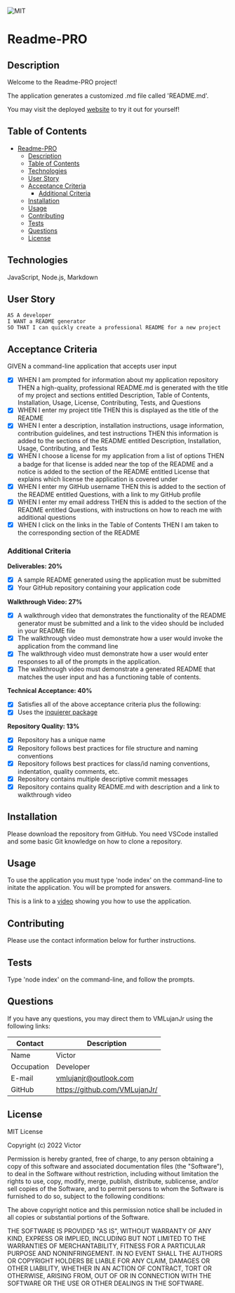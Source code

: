  ![MIT](https://img.shields.io/badge/License-MIT-blue)
# Readme-PRO

## Description

Welcome to the Readme-PRO project!

The application generates a customized .md file called 'README.md'.

You may visit the deployed [website](https://VMLujanJr.github.io/readme-pro/) to try it out for yourself!

## Table of Contents

- [Readme-PRO](#readme-pro)
  - [Description](#description)
  - [Table of Contents](#table-of-contents)
  - [Technologies](#technologies)
  - [User Story](#user-story)
  - [Acceptance Criteria](#acceptance-criteria)
    - [Additional Criteria](#additional-criteria)
  - [Installation](#installation)
  - [Usage](#usage)
  - [Contributing](#contributing)
  - [Tests](#tests)
  - [Questions](#questions)
  - [License](#license)

## Technologies
JavaScript, Node.js, Markdown

## User Story
~~~
AS A developer
I WANT a README generator
SO THAT I can quickly create a professional README for a new project
~~~

## Acceptance Criteria

GIVEN a command-line application that accepts user input
- [x] WHEN I am prompted for information about my application repository
THEN a high-quality, professional README.md is generated with the title of my project and sections entitled Description, Table of Contents, Installation, Usage, License, Contributing, Tests, and Questions
- [x] WHEN I enter my project title
THEN this is displayed as the title of the README
- [x] WHEN I enter a description, installation instructions, usage information, contribution guidelines, and test instructions
THEN this information is added to the sections of the README entitled Description, Installation, Usage, Contributing, and Tests
- [x] WHEN I choose a license for my application from a list of options
THEN a badge for that license is added near the top of the README and a notice is added to the section of the README entitled License that explains which license the application is covered under
- [x] WHEN I enter my GitHub username
THEN this is added to the section of the README entitled Questions, with a link to my GitHub profile
- [x] WHEN I enter my email address
THEN this is added to the section of the README entitled Questions, with instructions on how to reach me with additional questions
- [x] WHEN I click on the links in the Table of Contents
THEN I am taken to the corresponding section of the README

### Additional Criteria

**Deliverables: 20%**

- [x] A sample README generated using the application must be submitted
- [x] Your GitHub repository containing your application code

**Walkthrough Video: 27%**

- [x] A walkthrough video that demonstrates the functionality of the README generator must be submitted and a link to the video should be included in your README file
- [x] The walkthrough video must demonstrate how a user would invoke the application from the command line
- [x] The walkthrough video must demonstrate how a user would enter responses to all of the prompts in the application.
- [x] The walkthrough video must demonstrate a generated README that matches the user input and has a functioning table of contents.

**Technical Acceptance: 40%**

- [x] Satisfies all of the above acceptance criteria plus the following:
- [x] Uses the [inquierer package](https://www.npmjs.com/package/inquirer)

**Repository Quality: 13%**

- [x] Repository has a unique name
- [x] Repository follows best practices for file structure and naming conventions
- [x] Repository follows best practices for class/id naming conventions, indentation, quality comments, etc.
- [x] Repository contains multiple descriptive commit messages
- [x] Repository contains quality README.md with description and a link to walkthrough video

## Installation

Please download the repository from GitHub. You need VSCode installed and some basic Git knowledge on how to clone a repository.

## Usage

To use the application you must type 'node index' on the command-line to initate the application. You will be prompted for answers.

This is a link to a [video](https://drive.google.com/file/d/1RFPjCUWlJwsdLHD7KIvUQoi7XEvl0CXP/view) showing you how to use the application.

## Contributing

Please use the contact information below for further instructions.

## Tests

Type 'node index' on the command-line, and follow the prompts.

## Questions

If you have any questions, you may direct them to VMLujanJr using the following links:

| Contact | Description |
| --- | --- |
| Name | Victor |
| Occupation | Developer |
| E-mail | <vmlujanjr@outlook.com> |
| GitHub | <https://github.com/VMLujanJr/> |

## License

MIT License

Copyright (c) 2022 Victor

Permission is hereby granted, free of charge, to any person obtaining a copy
of this software and associated documentation files (the "Software"), to deal
in the Software without restriction, including without limitation the rights
to use, copy, modify, merge, publish, distribute, sublicense, and/or sell
copies of the Software, and to permit persons to whom the Software is
furnished to do so, subject to the following conditions:

The above copyright notice and this permission notice shall be included in all
copies or substantial portions of the Software.

THE SOFTWARE IS PROVIDED "AS IS", WITHOUT WARRANTY OF ANY KIND, EXPRESS OR
IMPLIED, INCLUDING BUT NOT LIMITED TO THE WARRANTIES OF MERCHANTABILITY,
FITNESS FOR A PARTICULAR PURPOSE AND NONINFRINGEMENT. IN NO EVENT SHALL THE
AUTHORS OR COPYRIGHT HOLDERS BE LIABLE FOR ANY CLAIM, DAMAGES OR OTHER
LIABILITY, WHETHER IN AN ACTION OF CONTRACT, TORT OR OTHERWISE, ARISING FROM,
OUT OF OR IN CONNECTION WITH THE SOFTWARE OR THE USE OR OTHER DEALINGS IN THE
SOFTWARE.